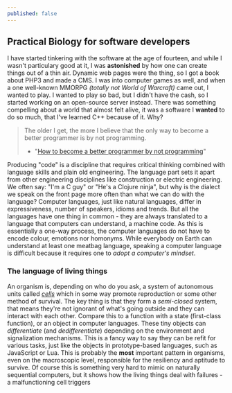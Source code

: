 ```yaml
---
published: false
---
```





## Practical Biology for software developers

I have started tinkering with the software at the age of fourteen, and while I wasn't particulary good at it, I was **astonished** by how one can create things out of a thin air. Dynamic web pages were the thing, so I got a book about PHP3 and made a CMS. I was into computer games as well, and when a one well-known MMORPG *(totally not World of Warcraft)* came out, I wanted to play. I wanted to play so bad, but I didn't have the cash, so I started working on an open-source server instead. There was something compelling about a world that almost felt alive, it was a software I **wanted** to do so much, that I've learned C++ because of it. Why?

> The older I get, the more I believe that the only way to become a better programmer is by not programming.
> - "[How to become a better programmer by not programming](http://blog.codinghorror.com/how-to-become-a-better-programmer-by-not-programming/)"

Producing "code" is a discipline that requires critical thinking combined with language skills and plain old engineering. The language part sets it apart from other engineering disciplines like construction or electric engineering. We often say: "I'm a C guy" or "He's a Clojure ninja", but why is the dialect we speak on the front page more often than what we can do with the language? Computer languages, just like natural languages, differ in expressiveness, number of speakers, idioms and trends.
But all the languages have one thing in common - they are always translated to a language that computers can understand, a machine code. As this is essentially a one-way process, the computer languages do not have to encode colour, emotions nor homonyms. While everybody on Earth can understand at least one meatbag language, 
speaking a computer language is difficult because it requires one to *adopt a computer's mindset*.

### The language of living things

An organism is, depending on who do you ask, a system of autonomous units called *[cells][cell-theory]* which in some way promote reproduction or some other method of survival. The key thing is that they form a *semi-closed* system, that means they're not ignorant of what's going outside and they can interact with each other. Compare this to a function with a state (first-class function), or an object in computer languages. These tiny objects can *differentiate* (and *dedifferentiate*) depending on the environment and signalization mechanisms. This is a fancy way to say they can be refit for various tasks, just like the objects in prototype-based languages, such as JavaScript or Lua.
This is probably the **most** important pattern in organisms, even on the macroscopic level, responsible for the resiliency and aptitude to survive.
Of course this is something very hard to mimic on naturally sequential computers, but it shows how the living things deal with failures - a malfunctioning cell triggers 

[cell-theory]: http://www.biologyreference.com/Gr-Hi/History-of-Biology-Cell-Theory-and-Cell-Structure.html
